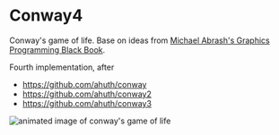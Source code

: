 # Conway4

Conway's game of life. Base on ideas from [Michael Abrash's Graphics Programming Black Book](http://www.jagregory.com/abrash-black-book/#chapter-17-the-game-of-life).

Fourth implementation, after
- https://github.com/ahuth/conway
- https://github.com/ahuth/conway2
- https://github.com/ahuth/conway3

![animated image of conway's game of life](./screenshots/conway4_2.gif)
